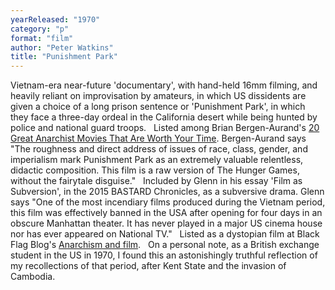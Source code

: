 ```yaml
---
yearReleased: "1970"
category: "p"
format: "film"
author: "Peter Watkins"
title: "Punishment Park"
---
```

Vietnam-era near-future 'documentary', with  hand-held 16mm filming, and heavily reliant on improvisation by  amateurs, in which US dissidents are given a choice of a long prison  sentence or 'Punishment Park', in which they face a three-day ordeal  in the California desert while being hunted by police and national  guard troops.
 
Listed among Brian Bergen-Aurand's <a href="http://www.tasteofcinema.com/2015/20-great-anarchist-movies-that-are-worth-your-time/2/"> 20 Great Anarchist Movies That Are Worth Your Time</a>. Bergen-Aurand  says "The roughness and direct address of issues of race, class,  gender, and imperialism mark Punishment Park as an extremely  valuable relentless, didactic composition. This film is a raw  version of The Hunger Games, without the fairytale disguise."
 
Included by Glenn in his essay 'Film as  Subversion', in the 2015 BASTARD Chronicles, as a  subversive drama. Glenn says "One of the most incendiary films  produced during the Vietnam period, this film was effectively banned  in the USA after opening for four days in an obscure Manhattan  theater. It has never played in a major US cinema house nor has ever  appeared on National TV."
 
Listed as a dystopian film at Black Flag Blog's <a href="https://translate.google.com/translate?hl=en&amp;sl=da&amp;tl=en&amp;u=https://sortefane.wordpress.com/r/anarkisme-og-film/"> Anarchism and film</a>.
 
On a personal note, as a British exchange  student in the US in 1970, I found this an astonishingly truthful  reflection of my recollections of that period, after Kent State and  the invasion of Cambodia.
 